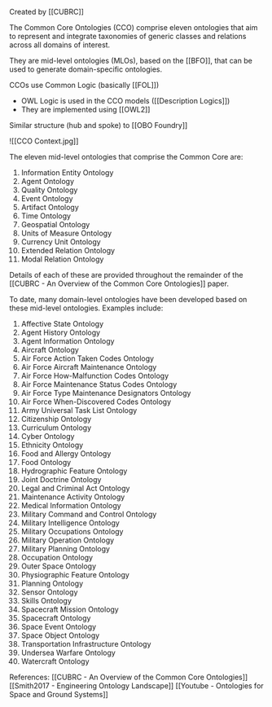 Created by [[CUBRC]]

The Common Core Ontologies (CCO) comprise eleven ontologies that aim to represent and integrate taxonomies of generic classes and relations across all domains of interest.

They are mid-level ontologies (MLOs), based on the [[BFO]], that can be used to generate domain-specific ontologies.

CCOs use Common Logic (basically [[FOL]])
 - OWL Logic is used in the CCO models ([[Description Logics]])
 - They are implemented using [[OWL2]]

Similar structure (hub and spoke) to [[OBO Foundry]]

![[CCO Context.jpg]]

The eleven mid-level ontologies that comprise the Common Core are:
1. Information Entity Ontology
2. Agent Ontology
3. Quality Ontology
4. Event Ontology
5. Artifact Ontology
6. Time Ontology
7. Geospatial Ontology
8. Units of Measure Ontology
9. Currency Unit Ontology
10. Extended Relation Ontology
11. Modal Relation Ontology

Details of each of these are provided throughout the remainder of the [[CUBRC - An Overview of the Common Core Ontologies]] paper.

To date, many domain-level ontologies have been developed based on these mid-level ontologies. Examples include:

1. Affective State Ontology
2. Agent History Ontology
3. Agent Information Ontology
4. Aircraft Ontology
5. Air Force Action Taken Codes Ontology
6. Air Force Aircraft Maintenance Ontology
7. Air Force How-Malfunction Codes Ontology
8. Air Force Maintenance Status Codes Ontology
9. Air Force Type Maintenance Designators Ontology
10. Air Force When-Discovered Codes Ontology
11. Army Universal Task List Ontology
12. Citizenship Ontology
13. Curriculum Ontology
14. Cyber Ontology
15. Ethnicity Ontology
16. Food and Allergy Ontology
17. Food Ontology
18. Hydrographic Feature Ontology
19. Joint Doctrine Ontology
20. Legal and Criminal Act Ontology
21. Maintenance Activity Ontology
22. Medical Information Ontology
23. Military Command and Control Ontology
24. Military Intelligence Ontology
25. Military Occupations Ontology
26. Military Operation Ontology
27. Military Planning Ontology
28. Occupation Ontology
29. Outer Space Ontology
30. Physiographic Feature Ontology
31. Planning Ontology
32. Sensor Ontology
33. Skills Ontology
34. Spacecraft Mission Ontology
35. Spacecraft Ontology
36. Space Event Ontology
37. Space Object Ontology
38. Transportation Infrastructure Ontology
39. Undersea Warfare Ontology
40. Watercraft Ontology





References:
[[CUBRC - An Overview of the Common Core Ontologies]]
[[Smith2017 - Engineering Ontology Landscape]]
[[Youtube - Ontologies for Space and Ground Systems]]